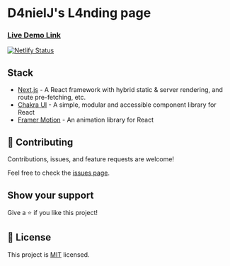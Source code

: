 # D4nielJ's L4nding page

### [Live Demo Link](https://l4nding.netlify.app/)
[![Netlify Status](https://api.netlify.com/api/v1/badges/74903b60-44fe-453b-8439-4b5afcf0b4c3/deploy-status)](https://app.netlify.com/sites/l4nding/deploys)

## Stack

- [Next.js](https://nextjs.org/) - A React framework with hybrid static & server rendering, and route pre-fetching, etc.
- [Chakra UI](https://chakra-ui.com/) - A simple, modular and accessible component library for React
- [Framer Motion](https://www.framer.com/motion/) - An animation library for React

## 🤝 Contributing

Contributions, issues, and feature requests are welcome!

Feel free to check the [issues page](../../issues/).

## Show your support

Give a ⭐️ if you like this project!

## 📝 License

This project is [MIT](./LICENSE) licensed.
